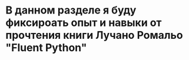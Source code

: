 # В данном разделе я буду фиксироать опыт и навыки от прочтения книги Лучано Ромальо "Fluent Python"
